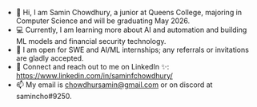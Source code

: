 - 👋 Hi, I am Samin Chowdhury, a junior at Queens College, majoring in Computer Science and will be graduating May 2026.
- 💻 Currently, I am learning more about AI and automation and building ML models and financial security technology.
- 💼 I am open for SWE and AI/ML internships; any referrals or invitations are gladly accepted.
- 👥 Connect and reach out to me on LinkedIn ✨: https://www.linkedin.com/in/saminfchowdhury/
- 📫 My email is chowdhursamin@gmail.com or on discord at samincho#9250. 

<!---
rafsamins/rafsamins is a ✨ special ✨ repository because its `README.md` (this file) appears on your GitHub profile.
You can click the Preview link to take a look at your changes.
--->
